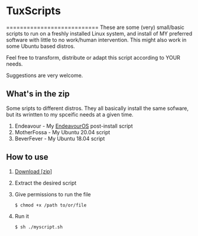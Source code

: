 # TuxScripts
===========================
These are some (very) small/basic scripts to run on a freshly installed Linux system, and install of MY preferred software with little to no work/human intervention. This might also work in some Ubuntu based distros.

Feel free to transform, distribute or adapt this script according to YOUR needs.

Suggestions are very welcome.

## What's in the zip
Some sripts to different distros. They all basically install the same sofware, but its wrintten to my spceific needs at a given time.
1. Endeavour - My [EndeavourOS](https://github.com/endeavouros-team) post-install script
2. MotherFossa - My Ubuntu 20.04 script
3. BeverFever - My Ubuntu 18.04 script

## How to use

1. [Download [zip]](https://github.com/opedromandrade/buntuscripts/archive/master.zip)
2. Extract the desired script
3. Give permissions to run the file

   `$ chmod +x /path to/or/file`

4. Run it

    `$ sh ./myscript.sh`
